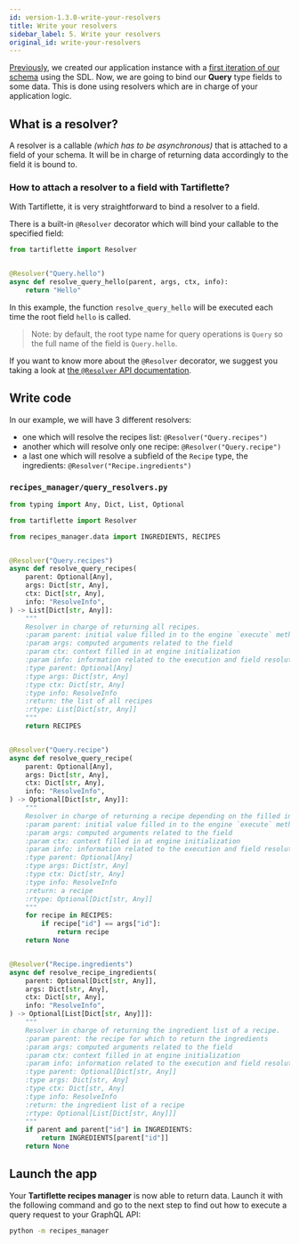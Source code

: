 ```yaml
---
id: version-1.3.0-write-your-resolvers
title: Write your resolvers
sidebar_label: 5. Write your resolvers
original_id: write-your-resolvers
---
```


[Previously](./create-server.md), we created our application instance with a [first iteration of our schema](./create-server.md#recipes-manager-sdl-querygraphql) using the SDL. Now, we are going to bind our **Query** type fields to some data. This is done using resolvers which are in charge of your application logic.

## What is a resolver?

A resolver is a callable _(which has to be asynchronous)_ that is attached to a field of your schema. It will be in charge of returning data accordingly to the field it is bound to.

### How to attach a resolver to a field with Tartiflette?

With Tartiflette, it is very straightforward to bind a resolver to a field.

There is a built-in `@Resolver` decorator which will bind your callable to the specified field:
```python
from tartiflette import Resolver


@Resolver("Query.hello")
async def resolve_query_hello(parent, args, ctx, info):
    return "Hello"
```

In this example, the function `resolve_query_hello` will be executed each time the root field `hello` is called.

> Note: by default, the root type name for query operations is `Query` so the full name of the field is `Query.hello`.

If you want to know more about the `@Resolver` decorator, we suggest you taking a look at [the `@Resolver` API documentation](../api/resolver).

## Write code

In our example, we will have 3 different resolvers:
* one which will resolve the recipes list: `@Resolver("Query.recipes")`
* another which will resolve only one recipe: `@Resolver("Query.recipe")`
* a last one which will resolve a subfield of the `Recipe` type, the ingredients: `@Resolver("Recipe.ingredients")`

### `recipes_manager/query_resolvers.py`

```python
from typing import Any, Dict, List, Optional

from tartiflette import Resolver

from recipes_manager.data import INGREDIENTS, RECIPES


@Resolver("Query.recipes")
async def resolve_query_recipes(
    parent: Optional[Any],
    args: Dict[str, Any],
    ctx: Dict[str, Any],
    info: "ResolveInfo",
) -> List[Dict[str, Any]]:
    """
    Resolver in charge of returning all recipes.
    :param parent: initial value filled in to the engine `execute` method
    :param args: computed arguments related to the field
    :param ctx: context filled in at engine initialization
    :param info: information related to the execution and field resolution
    :type parent: Optional[Any]
    :type args: Dict[str, Any]
    :type ctx: Dict[str, Any]
    :type info: ResolveInfo
    :return: the list of all recipes
    :rtype: List[Dict[str, Any]]
    """
    return RECIPES


@Resolver("Query.recipe")
async def resolve_query_recipe(
    parent: Optional[Any],
    args: Dict[str, Any],
    ctx: Dict[str, Any],
    info: "ResolveInfo",
) -> Optional[Dict[str, Any]]:
    """
    Resolver in charge of returning a recipe depending on the filled in `id`.
    :param parent: initial value filled in to the engine `execute` method
    :param args: computed arguments related to the field
    :param ctx: context filled in at engine initialization
    :param info: information related to the execution and field resolution
    :type parent: Optional[Any]
    :type args: Dict[str, Any]
    :type ctx: Dict[str, Any]
    :type info: ResolveInfo
    :return: a recipe
    :rtype: Optional[Dict[str, Any]]
    """
    for recipe in RECIPES:
        if recipe["id"] == args["id"]:
            return recipe
    return None


@Resolver("Recipe.ingredients")
async def resolve_recipe_ingredients(
    parent: Optional[Dict[str, Any]],
    args: Dict[str, Any],
    ctx: Dict[str, Any],
    info: "ResolveInfo",
) -> Optional[List[Dict[str, Any]]]:
    """
    Resolver in charge of returning the ingredient list of a recipe.
    :param parent: the recipe for which to return the ingredients
    :param args: computed arguments related to the field
    :param ctx: context filled in at engine initialization
    :param info: information related to the execution and field resolution
    :type parent: Optional[Dict[str, Any]]
    :type args: Dict[str, Any]
    :type ctx: Dict[str, Any]
    :type info: ResolveInfo
    :return: the ingredient list of a recipe
    :rtype: Optional[List[Dict[str, Any]]]
    """
    if parent and parent["id"] in INGREDIENTS:
        return INGREDIENTS[parent["id"]]
    return None
```

## Launch the app

Your **Tartiflette recipes manager** is now able to return data. Launch it with the following command and go to the next step to find out how to execute a query request to your GraphQL API:

```bash
python -m recipes_manager
```
